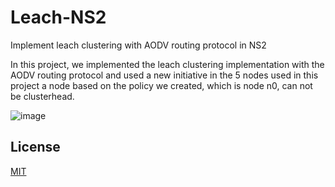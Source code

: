 # Leach-NS2

Implement leach clustering with AODV routing protocol in NS2

In this project, we implemented the leach clustering implementation with the AODV routing protocol and used a new initiative in the 5 nodes used in this project a node based on the policy we created, which is node n0, can not be clusterhead.

![image](https://user-images.githubusercontent.com/20955005/132173862-476416f3-ef96-48e2-a1b8-41802d9300e0.png)

## License

[MIT](https://choosealicense.com/licenses/mit/)
